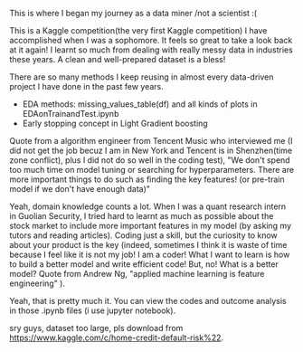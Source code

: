 This is where I began my journey as a data miner /not a scientist :(

This is a Kaggle competition(the very first Kaggle competition) I have accomplished when I was a sophomore. It feels so great to take a look back at it again! I learnt so much from dealing with really messy data in industries these years. A clean and well-prepared dataset is a bless!

There are so many methods I keep reusing in almost every data-driven project I have done in the past few years. 

* EDA methods: missing_values_table(df) and all kinds of plots in EDAonTrainandTest.ipynb
* Early stopping concept in Light Gradient boosting 

Quote from a algorithm engineer from Tencent Music who interviewed me (I did not get the job becuz I am in New York and Tencent is in Shenzhen(time zone conflict), plus I did not do so well in the coding test), "We don't spend too much time on model tuning or searching for hyperparameters. There are more important things to do such as finding the key features! (or pre-train model if we don't have enough data)" 

Yeah, domain knowledge counts a lot. When I was a quant research intern in Guolian Security, I tried hard to learnt as much as possible about the stock market to include more important features in my model (by asking my tutors and reading articles). Coding just a skill, but the curiosity to know about your product is the key (indeed, sometimes I think it is waste of time because I feel like it is not my job! I am a coder! What I want to learn is how to build a better model and write efficient code! But, no! What is a better model? Quote from Andrew Ng, "applied machine learning is feature engineering" ).

Yeah, that is pretty much it. You can view the codes and outcome analysis in those .ipynb files (i use jupyter notebook).

sry guys, dataset too large, pls download from https://www.kaggle.com/c/home-credit-default-risk%22.
